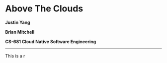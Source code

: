 # Above The Clouds

**Justin Yang**

**Brian Mitchell**

**CS-681 Cloud Native Software Engineering**

---
This is a r